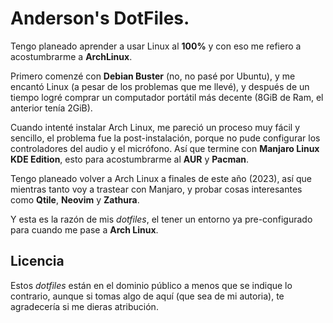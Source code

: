 
# Anderson's DotFiles.

Tengo planeado aprender a usar Linux al **100%** y con eso me refiero a
acostumbrarme a **ArchLinux**.

Primero comenzé con **Debian Buster** (no, no pasé por Ubuntu), y me encantó
Linux (a pesar de los problemas que me llevé), y después de un tiempo logré
comprar un computador portátil más decente (8GiB de Ram, el anterior tenía
2GiB).

Cuando intenté instalar Arch Linux, me pareció un proceso muy fácil y
sencillo, el problema fue la post-instalación, porque no pude configurar los
controladores del audio y el micrófono. Así que termine con **Manjaro Linux
KDE Edition**, esto para acostumbrarme al **AUR** y **Pacman**.

Tengo planeado volver a Arch Linux a finales de este año (2023), así que
mientras tanto voy a trastear con Manjaro, y probar cosas interesantes como
**Qtile**, **Neovim** y **Zathura**.

Y esta es la razón de mis _dotfiles_, el tener un entorno ya pre-configurado
para cuando me pase a **Arch Linux**.

## Licencia

Estos _dotfiles_ están en el dominio público a menos que se indique lo
contrario, aunque si tomas algo de aquí (que sea de mi autoria), te
agradecería si me dieras atribución.
